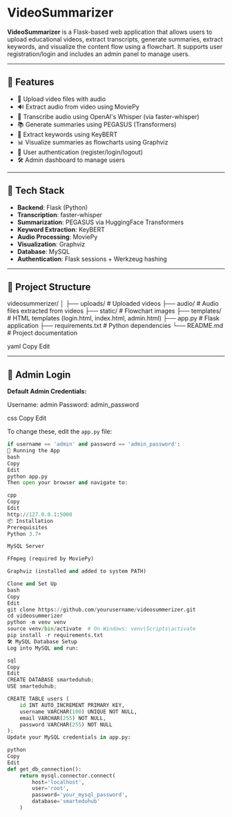 # VideoSummarizer

**VideoSummarizer** is a Flask-based web application that allows users to upload educational videos, extract transcripts, generate summaries, extract keywords, and visualize the content flow using a flowchart. It supports user registration/login and includes an admin panel to manage users.

---

## 🚀 Features

- 🎥 Upload video files with audio
- 🔊 Extract audio from video using MoviePy
- 📝 Transcribe audio using OpenAI's Whisper (via faster-whisper)
- 📚 Generate summaries using PEGASUS (Transformers)
- 🧠 Extract keywords using KeyBERT
- 📊 Visualize summaries as flowcharts using Graphviz
- 👤 User authentication (register/login/logout)
- 🛠️ Admin dashboard to manage users

---

## 🧰 Tech Stack

- **Backend**: Flask (Python)
- **Transcription**: faster-whisper
- **Summarization**: PEGASUS via HuggingFace Transformers
- **Keyword Extraction**: KeyBERT
- **Audio Processing**: MoviePy
- **Visualization**: Graphviz
- **Database**: MySQL
- **Authentication**: Flask sessions + Werkzeug hashing

---

## 📁 Project Structure

videosummerizer/
│
├── uploads/ # Uploaded videos
├── audio/ # Audio files extracted from videos
├── static/ # Flowchart images
├── templates/ # HTML templates (login.html, index.html, admin.html)
├── app.py # Flask application
├── requirements.txt # Python dependencies
└── README.md # Project documentation

yaml
Copy
Edit

---

## 🔐 Admin Login

**Default Admin Credentials:**

Username: admin
Password: admin_password

css
Copy
Edit

To change these, edit the `app.py` file:

```python
if username == 'admin' and password == 'admin_password':
🧪 Running the App
bash
Copy
Edit
python app.py
Then open your browser and navigate to:

cpp
Copy
Edit
http://127.0.0.1:5000
📦 Installation
Prerequisites
Python 3.7+

MySQL Server

FFmpeg (required by MoviePy)

Graphviz (installed and added to system PATH)

Clone and Set Up
bash
Copy
Edit
git clone https://github.com/yourusername/videosummerizer.git
cd videosummerizer
python -m venv venv
source venv/bin/activate  # On Windows: venv\Scripts\activate
pip install -r requirements.txt
🛠️ MySQL Database Setup
Log into MySQL and run:

sql
Copy
Edit
CREATE DATABASE smarteduhub;
USE smarteduhub;

CREATE TABLE users (
    id INT AUTO_INCREMENT PRIMARY KEY,
    username VARCHAR(100) UNIQUE NOT NULL,
    email VARCHAR(255) NOT NULL,
    password VARCHAR(255) NOT NULL
);
Update your MySQL credentials in app.py:

python
Copy
Edit
def get_db_connection():
    return mysql.connector.connect(
        host='localhost',
        user='root',
        password='your_mysql_password',
        database='smarteduhub'
    )
